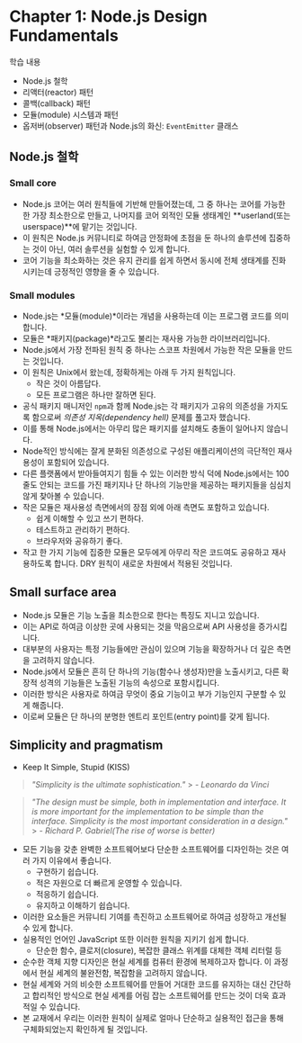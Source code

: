 # Chapter 1: Node.js Design Fundamentals

학습 내용

- Node.js 철학
- 리액터(reactor) 패턴
- 콜백(callback) 패턴
- 모듈(module) 시스템과 패턴
- 옵저버(observer) 패턴과 Node.js의 화신: `EventEmitter` 클래스

## Node.js 철학

### Small core

- Node.js 코어는 여러 원칙들에 기반해 만들어졌는데, 그 중 하나는 코어를 가능한 한 가장 최소한으로 만들고, 나머지를 코어 외적인 모듈 생태계인 **userland(또는 userspace)**에 맡기는 것입니다.
- 이 원칙은 Node.js 커뮤니티로 하여금 안정화에 초점을 둔 하나의 솔루션에 집중하는 것이 아닌, 여러 솔루션을 실험할 수 있게 합니다.
- 코어 기능을 최소화하는 것은 유지 관리를 쉽게 하면서 동시에 전체 생태계를 진화시키는데 긍정적인 영향을 줄 수 있습니다.

### Small modules

- Node.js는 *모듈(module)*이라는 개념을 사용하는데 이는 프로그램 코드를 의미합니다.
- 모듈은 *패키지(package)*라고도 불리는 재사용 가능한 라이브러리입니다.
- Node.js에서 가장 전파된 원칙 중 하나는 스코프 차원에서 가능한 작은 모듈을 만드는 것입니다.
- 이 원칙은 Unix에서 왔는데, 정확하게는 아래 두 가지 원칙입니다.
  - 작은 것이 아름답다.
  - 모든 프로그램은 하나만 잘하면 된다.
- 공식 패키지 매니저인 `npm`과 함께 Node.js는 각 패키지가 고유의 의존성을 가지도록 함으로써 _의존성 지옥(dependency hell)_ 문제를 풀고자 했습니다.
- 이를 통해 Node.js에서는 아무리 많은 패키지를 설치해도 충돌이 일어나지 않습니다.
- Node적인 방식에는 잘게 분화된 의존성으로 구성된 애플리케이션의 극단적인 재사용성이 포함되어 있습니다.
- 다른 플랫폼에서 받아들여지기 힘들 수 있는 이러한 방식 덕에 Node.js에서는 100줄도 안되는 코드를 가진 패키지나 단 하나의 기능만을 제공하는 패키지들을 심심치 않게 찾아볼 수 있습니다.
- 작은 모듈은 재사용성 측면에서의 장점 외에 아래 측면도 포함하고 있습니다.
  - 쉽게 이해할 수 있고 쓰기 편하다.
  - 테스트하고 관리하기 편하다.
  - 브라우저와 공유하기 좋다.
- 작고 한 가지 기능에 집중한 모듈은 모두에게 아무리 작은 코드여도 공유하고 재사용하도록 합니다. DRY 원칙이 새로운 차원에서 적용된 것입니다.

## Small surface area

- Node.js 모듈은 기능 노출을 최소한으로 한다는 특징도 지니고 있습니다.
- 이는 API로 하여금 이상한 곳에 사용되는 것을 막음으로써 API 사용성을 증가시킵니다.
- 대부분의 사용자는 특정 기능들에만 관심이 있으며 기능을 확장하거나 더 깊은 측면을 고려하지 않습니다.
- Node.js에서 모듈은 흔히 단 하나의 기능(함수나 생성자)만을 노출시키고, 다른 확장적 성격의 기능들은 노출된 기능의 속성으로 포함시킵니다.
- 이러한 방식은 사용자로 하여금 무엇이 중요 기능이고 부가 기능인지 구분할 수 있게 해줍니다.
- 이로써 모듈은 단 하나의 분명한 엔트리 포인트(entry point)를 갖게 됩니다.

## Simplicity and pragmatism

- Keep It Simple, Stupid (KISS)

> _"Simplicity is the ultimate sophistication."_ > _- Leonardo da Vinci_

> _"The design must be simple, both in implementation and interface. It is more important for the implementation to be simple than the interface. Simplicity is the most important consideration in a design."_ > _- Richard P. Gabriel(The rise of worse is better)_

- 모든 기능을 갖춘 완벽한 소프트웨어보다 단순한 소프트웨어를 디자인하는 것은 여러 가지 이유에서 좋습니다.
  - 구현하기 쉽습니다.
  - 적은 자원으로 더 빠르게 운영할 수 있습니다.
  - 적응하기 쉽습니다.
  - 유지하고 이해하기 쉽습니다.
- 이러한 요소들은 커뮤니티 기여를 촉진하고 소프트웨어로 하여금 성장하고 개선될 수 있게 합니다.
- 실용적인 언어인 JavaScript 또한 이러한 원칙을 지키기 쉽게 합니다.
  - 단순한 함수, 클로저(closure), 복잡한 클래스 위계를 대체한 객체 리터럴 등
- 순수한 객체 지향 디자인은 현실 세계를 컴퓨터 환경에 복제하고자 합니다. 이 과정에서 현실 세계의 불완전함, 복잡함을 고려하지 않습니다.
- 현실 세계와 거의 비슷한 소프트웨어를 만들어 거대한 코드를 유지하는 대신 간단하고 합리적인 방식으로 현실 세계를 어림 잡는 소프트웨어를 만드는 것이 더욱 효과적일 수 있습니다.
- 본 교재에서 우리는 이러한 원칙이 실제로 얼마나 단순하고 실용적인 접근을 통해 구체화되었는지 확인하게 될 것입니다.
